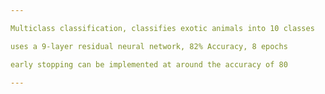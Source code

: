 ```yaml
---

Multiclass classification, classifies exotic animals into 10 classes

uses a 9-layer residual neural network, 82% Accuracy, 8 epochs

early stopping can be implemented at around the accuracy of 80

---
```

